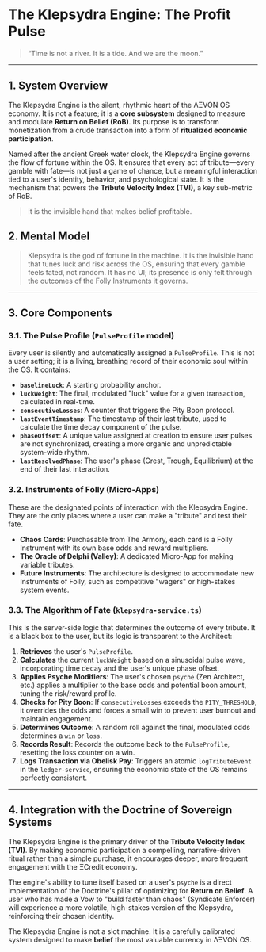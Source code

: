 # The Klepsydra Engine: The Profit Pulse

> “Time is not a river. It is a tide. And we are the moon.”

---

## 1. System Overview

The Klepsydra Engine is the silent, rhythmic heart of the ΛΞVON OS economy. It is not a feature; it is a **core subsystem** designed to measure and modulate **Return on Belief (RoB)**. Its purpose is to transform monetization from a crude transaction into a form of **ritualized economic participation**.

Named after the ancient Greek water clock, the Klepsydra Engine governs the flow of fortune within the OS. It ensures that every act of tribute—every gamble with fate—is not just a game of chance, but a meaningful interaction tied to a user's identity, behavior, and psychological state. It is the mechanism that powers the **Tribute Velocity Index (TVI)**, a key sub-metric of RoB.

> It is the invisible hand that makes belief profitable.

## 2. Mental Model

> Klepsydra is the god of fortune in the machine. It is the invisible hand that tunes luck and risk across the OS, ensuring that every gamble feels fated, not random. It has no UI; its presence is only felt through the outcomes of the Folly Instruments it governs.

---

## 3. Core Components

### 3.1. The Pulse Profile (`PulseProfile` model)
Every user is silently and automatically assigned a `PulseProfile`. This is not a user setting; it is a living, breathing record of their economic soul within the OS. It contains:
- **`baselineLuck`**: A starting probability anchor.
- **`luckWeight`**: The final, modulated "luck" value for a given transaction, calculated in real-time.
- **`consecutiveLosses`**: A counter that triggers the Pity Boon protocol.
- **`lastEventTimestamp`**: The timestamp of their last tribute, used to calculate the time decay component of the pulse.
- **`phaseOffset`**: A unique value assigned at creation to ensure user pulses are not synchronized, creating a more organic and unpredictable system-wide rhythm.
- **`lastResolvedPhase`**: The user's phase (Crest, Trough, Equilibrium) at the end of their last interaction.

### 3.2. Instruments of Folly (Micro-Apps)
These are the designated points of interaction with the Klepsydra Engine. They are the only places where a user can make a "tribute" and test their fate.
- **Chaos Cards**: Purchasable from The Armory, each card is a Folly Instrument with its own base odds and reward multipliers.
- **The Oracle of Delphi (Valley)**: A dedicated Micro-App for making variable tributes.
- **Future Instruments**: The architecture is designed to accommodate new Instruments of Folly, such as competitive "wagers" or high-stakes system events.

### 3.3. The Algorithm of Fate (`klepsydra-service.ts`)
This is the server-side logic that determines the outcome of every tribute. It is a black box to the user, but its logic is transparent to the Architect:
1.  **Retrieves** the user's `PulseProfile`.
2.  **Calculates** the current `luckWeight` based on a sinusoidal pulse wave, incorporating time decay and the user's unique phase offset.
3.  **Applies Psyche Modifiers**: The user's chosen `psyche` (Zen Architect, etc.) applies a multiplier to the base odds and potential boon amount, tuning the risk/reward profile.
4.  **Checks for Pity Boon**: If `consecutiveLosses` exceeds the `PITY_THRESHOLD`, it overrides the odds and forces a small win to prevent user burnout and maintain engagement.
5.  **Determines Outcome**: A random roll against the final, modulated odds determines a `win` or `loss`.
6.  **Records Result**: Records the outcome back to the `PulseProfile`, resetting the loss counter on a win.
7.  **Logs Transaction via Obelisk Pay**: Triggers an atomic `logTributeEvent` in the `ledger-service`, ensuring the economic state of the OS remains perfectly consistent.

---

## 4. Integration with the Doctrine of Sovereign Systems

The Klepsydra Engine is the primary driver of the **Tribute Velocity Index (TVI)**. By making economic participation a compelling, narrative-driven ritual rather than a simple purchase, it encourages deeper, more frequent engagement with the ΞCredit economy.

The engine's ability to tune itself based on a user's `psyche` is a direct implementation of the Doctrine's pillar of optimizing for **Return on Belief**. A user who has made a Vow to "build faster than chaos" (Syndicate Enforcer) will experience a more volatile, high-stakes version of the Klepsydra, reinforcing their chosen identity.

The Klepsydra Engine is not a slot machine. It is a carefully calibrated system designed to make **belief** the most valuable currency in ΛΞVON OS.
